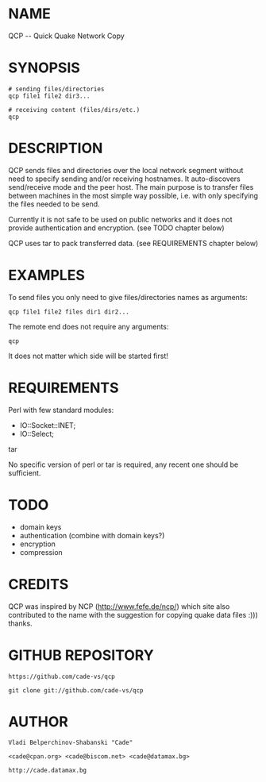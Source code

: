 # NAME

QCP -- Quick Quake Network Copy

# SYNOPSIS

    # sending files/directories
    qcp file1 file2 dir3...
  
    # receiving content (files/dirs/etc.)
    qcp

# DESCRIPTION

QCP sends files and directories over the local network segment without need 
to specify sending and/or receiving hostnames. It auto-discovers send/receive 
mode and the peer host. The main purpose is to transfer files between 
machines in the most simple way possible, i.e. with only specifying the files
needed to be send.

Currently it is not safe to be used on public networks and it does not 
provide authentication and encryption. 
(see TODO chapter below)

QCP uses tar to pack transferred data.
(see REQUIREMENTS chapter below)

# EXAMPLES

To send files you only need to give files/directories names as arguments:

    qcp file1 file2 files dir1 dir2...
  
The remote end does not require any arguments:

    qcp
  
It does not matter which side will be started first!

# REQUIREMENTS

Perl with few standard modules:

  * IO::Socket::INET;
  * IO::Select;

tar

No specific version of perl or tar is required, any recent one should 
be sufficient.

# TODO

* domain keys
* authentication (combine with domain keys?)
* encryption
* compression

# CREDITS

QCP was inspired by NCP (http://www.fefe.de/ncp/) which site also contributed
to the name with the suggestion for copying quake data files :))) thanks.

# GITHUB REPOSITORY

    https://github.com/cade-vs/qcp

    git clone git://github.com/cade-vs/qcp

# AUTHOR

    Vladi Belperchinov-Shabanski "Cade"

    <cade@cpan.org> <cade@biscom.net> <cade@datamax.bg>

    http://cade.datamax.bg
